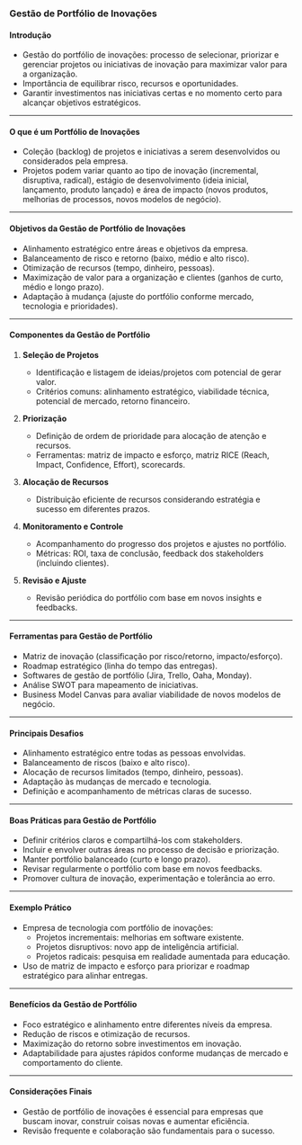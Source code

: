 ### Gestão de Portfólio de Inovações

#### Introdução

- Gestão do portfólio de inovações: processo de selecionar, priorizar e gerenciar projetos ou iniciativas de inovação para maximizar valor para a organização.
- Importância de equilibrar risco, recursos e oportunidades.
- Garantir investimentos nas iniciativas certas e no momento certo para alcançar objetivos estratégicos.

---

#### O que é um Portfólio de Inovações

- Coleção (backlog) de projetos e iniciativas a serem desenvolvidos ou considerados pela empresa.
- Projetos podem variar quanto ao tipo de inovação (incremental, disruptiva, radical), estágio de desenvolvimento (ideia inicial, lançamento, produto lançado) e área de impacto (novos produtos, melhorias de processos, novos modelos de negócio).

---

#### Objetivos da Gestão de Portfólio de Inovações

- Alinhamento estratégico entre áreas e objetivos da empresa.
- Balanceamento de risco e retorno (baixo, médio e alto risco).
- Otimização de recursos (tempo, dinheiro, pessoas).
- Maximização de valor para a organização e clientes (ganhos de curto, médio e longo prazo).
- Adaptação à mudança (ajuste do portfólio conforme mercado, tecnologia e prioridades).

---

#### Componentes da Gestão de Portfólio

1. **Seleção de Projetos**

   - Identificação e listagem de ideias/projetos com potencial de gerar valor.
   - Critérios comuns: alinhamento estratégico, viabilidade técnica, potencial de mercado, retorno financeiro.

2. **Priorização**

   - Definição de ordem de prioridade para alocação de atenção e recursos.
   - Ferramentas: matriz de impacto e esforço, matriz RICE (Reach, Impact, Confidence, Effort), scorecards.

3. **Alocação de Recursos**

   - Distribuição eficiente de recursos considerando estratégia e sucesso em diferentes prazos.

4. **Monitoramento e Controle**

   - Acompanhamento do progresso dos projetos e ajustes no portfólio.
   - Métricas: ROI, taxa de conclusão, feedback dos stakeholders (incluindo clientes).

5. **Revisão e Ajuste**
   - Revisão periódica do portfólio com base em novos insights e feedbacks.

---

#### Ferramentas para Gestão de Portfólio

- Matriz de inovação (classificação por risco/retorno, impacto/esforço).
- Roadmap estratégico (linha do tempo das entregas).
- Softwares de gestão de portfólio (Jira, Trello, Oaha, Monday).
- Análise SWOT para mapeamento de iniciativas.
- Business Model Canvas para avaliar viabilidade de novos modelos de negócio.

---

#### Principais Desafios

- Alinhamento estratégico entre todas as pessoas envolvidas.
- Balanceamento de riscos (baixo e alto risco).
- Alocação de recursos limitados (tempo, dinheiro, pessoas).
- Adaptação às mudanças de mercado e tecnologia.
- Definição e acompanhamento de métricas claras de sucesso.

---

#### Boas Práticas para Gestão de Portfólio

- Definir critérios claros e compartilhá-los com stakeholders.
- Incluir e envolver outras áreas no processo de decisão e priorização.
- Manter portfólio balanceado (curto e longo prazo).
- Revisar regularmente o portfólio com base em novos feedbacks.
- Promover cultura de inovação, experimentação e tolerância ao erro.

---

#### Exemplo Prático

- Empresa de tecnologia com portfólio de inovações:
  - Projetos incrementais: melhorias em software existente.
  - Projetos disruptivos: novo app de inteligência artificial.
  - Projetos radicais: pesquisa em realidade aumentada para educação.
- Uso de matriz de impacto e esforço para priorizar e roadmap estratégico para alinhar entregas.

---

#### Benefícios da Gestão de Portfólio

- Foco estratégico e alinhamento entre diferentes níveis da empresa.
- Redução de riscos e otimização de recursos.
- Maximização do retorno sobre investimentos em inovação.
- Adaptabilidade para ajustes rápidos conforme mudanças de mercado e comportamento do cliente.

---

#### Considerações Finais

- Gestão de portfólio de inovações é essencial para empresas que buscam inovar, construir coisas novas e aumentar eficiência.
- Revisão frequente e colaboração são fundamentais para o sucesso.
